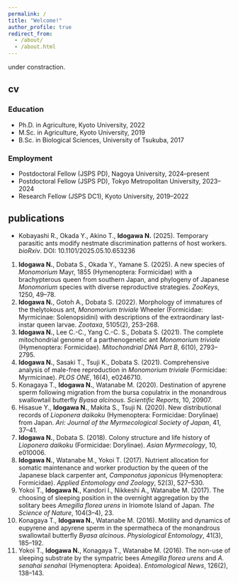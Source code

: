 ```yaml
---
permalink: /
title: "Welcome!"
author_profile: true
redirect_from: 
  - /about/
  - /about.html
---
```

under constraction.
## cv

### Education
- Ph.D. in Agriculture, Kyoto University, 2022  
- M.Sc. in Agriculture, Kyoto University, 2019  
- B.Sc. in Biological Sciences, University of Tsukuba, 2017

### Employment
- Postdoctoral Fellow (JSPS PD), Nagoya University, 2024–present  
- Postdoctoral Fellow (JSPS PD), Tokyo Metropolitan University, 2023–2024  
- Research Fellow (JSPS DC1), Kyoto University, 2019–2022

## publications
- Kobayashi R., Okada Y., Akino T., **Idogawa N.** (2025). Temporary parasitic ants modify nestmate discrimination patterns of host workers. *bioRxiv*. DOI: 10.1101/2025.05.10.653236  
1. **Idogawa N.**, Dobata S., Okada Y., Yamane S. (2025). A new species of *Monomorium* Mayr, 1855 (Hymenoptera: Formicidae) with a brachypterous queen from southern Japan, and phylogeny of Japanese *Monomorium* species with diverse reproductive strategies. *ZooKeys*, 1250, 49–78.  
1. **Idogawa N.**, Gotoh A., Dobata S. (2022). Morphology of immatures of the thelytokous ant, *Monomorium triviale* Wheeler (Formicidae: Myrmicinae: Solenopsidini) with descriptions of the extraordinary last-instar queen larvae. *Zootaxa*, 5105(2), 253–268.  
1. **Idogawa N.**, Lee C.-C., Yang C.-C. S., Dobata S. (2021). The complete mitochondrial genome of a parthenogenetic ant *Monomorium triviale* (Hymenoptera: Formicidae). *Mitochondrial DNA Part B*, 6(10), 2793–2795.  
1. **Idogawa N.**, Sasaki T., Tsuji K., Dobata S. (2021). Comprehensive analysis of male-free reproduction in *Monomorium triviale* (Formicidae: Myrmicinae). *PLOS ONE*, 16(4), e0246710.  
1. Konagaya T., **Idogawa N.**, Watanabe M. (2020). Destination of apyrene sperm following migration from the bursa copulatrix in the monandrous swallowtail butterfly *Byasa alcinous*. *Scientific Reports*, 10, 20907.  
1. Hisasue Y., **Idogawa N.**, Makita S., Tsuji N. (2020). New distributional records of *Lioponera daikoku* (Hymenoptera: Formicidae: Dorylinae) from Japan. *Ari: Journal of the Myrmecological Society of Japan*, 41, 37–41.  
1. **Idogawa N.**, Dobata S. (2018). Colony structure and life history of *Lioponera daikoku* (Formicidae: Dorylinae). *Asian Myrmecology*, 10, e010006.  
1. **Idogawa N.**, Watanabe M., Yokoi T. (2017). Nutrient allocation for somatic maintenance and worker production by the queen of the Japanese black carpenter ant, *Camponotus japonicus* (Hymenoptera: Formicidae). *Applied Entomology and Zoology*, 52(3), 527–530.  
1. Yokoi T., **Idogawa N.**, Kandori I., Nikkeshi A., Watanabe M. (2017). The choosing of sleeping position in the overnight aggregation by the solitary bees *Amegilla florea urens* in Iriomote Island of Japan. *The Science of Nature*, 104(3–4), 23.  
1. Konagaya T., **Idogawa N.**, Watanabe M. (2016). Motility and dynamics of eupyrene and apyrene sperm in the spermatheca of the monandrous swallowtail butterfly *Byasa alcinous*. *Physiological Entomology*, 41(3), 185–192.  
1. Yokoi T., **Idogawa N.**, Konagaya T., Watanabe M. (2016). The non-use of sleeping substrate by the sympatric bees *Amegilla florea urens* and *A. senahai senahai* (Hymenoptera: Apoidea). *Entomological News*, 126(2), 138–143.  
